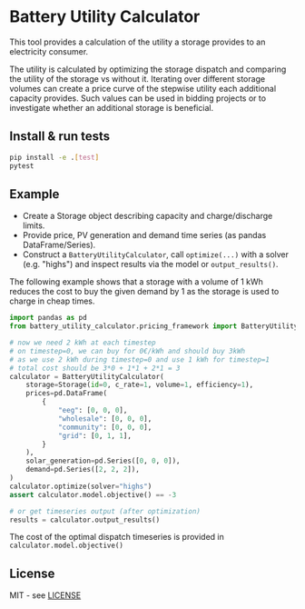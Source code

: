 <!--
SPDX-FileCopyrightText: Christoph Komanns, Florian Maurer

SPDX-License-Identifier: MIT
-->

# Battery Utility Calculator

This tool provides a calculation of the utility a storage provides to an electricity consumer.

The utility is calculated by optimizing the storage dispatch and comparing the utility of the storage vs without it.
Iterating over different storage volumes can create a price curve of the stepwise utility each additional capacity provides.
Such values can be used in bidding projects or to investigate whether an additional storage is beneficial.

## Install & run tests

```sh
pip install -e .[test]
pytest
```

## Example

- Create a Storage object describing capacity and charge/discharge limits.
- Provide price, PV generation and demand time series (as pandas DataFrame/Series).
- Construct a `BatteryUtilityCalculator`, call `optimize(...)` with a solver (e.g. "highs") and inspect results via the model or `output_results()`.


The following example shows that a storage with a volume of 1 kWh reduces the cost to buy the given demand by 1 as the storage is used to charge in cheap times.

```python
import pandas as pd
from battery_utility_calculator.pricing_framework import BatteryUtilityCalculator, Storage

# now we need 2 kWh at each timestep
# on timestep=0, we can buy for 0€/kWh and should buy 3kWh
# as we use 2 kWh during timestep=0 and use 1 kWh for timestep=1
# total cost should be 3*0 + 1*1 + 2*1 = 3
calculator = BatteryUtilityCalculator(
    storage=Storage(id=0, c_rate=1, volume=1, efficiency=1),
    prices=pd.DataFrame(
        {
            "eeg": [0, 0, 0],
            "wholesale": [0, 0, 0],
            "community": [0, 0, 0],
            "grid": [0, 1, 1],
        }
    ),
    solar_generation=pd.Series([0, 0, 0]),
    demand=pd.Series([2, 2, 2]),
)
calculator.optimize(solver="highs")
assert calculator.model.objective() == -3

# or get timeseries output (after optimization)
results = calculator.output_results()
```

The cost of the optimal dispatch timeseries is provided in `calculator.model.objective()`

## License
MIT - see [LICENSE](./LICENSE)


